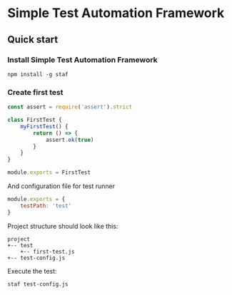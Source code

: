 # Simple Test Automation Framework
## Quick start
[All code is stored in repo]: (https://github.com/geokur/staf-examples)
### Install Simple Test Automation Framework
```
npm install -g staf
```
### Create first test
```javascript
const assert = require('assert').strict

class FirstTest {
    myFirstTest() {
        return () => {
            assert.ok(true)
        }
    }
}

module.exports = FirstTest
```
And configuration file for test runner
```javascript
module.exports = {
    testPath: 'test'
}
```
Project structure should look like this:
```
project
+-- test
    +-- first-test.js
+-- test-config.js
```
Execute the test:
```
staf test-config.js
```